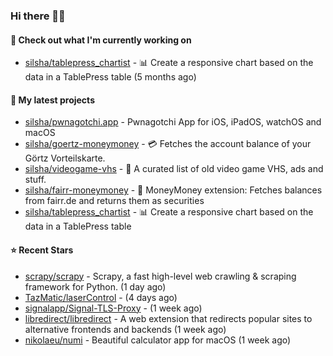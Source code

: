 ### Hi there 🦊👋

#### 👷 Check out what I'm currently working on

- [silsha/tablepress_chartist](https://github.com/silsha/tablepress_chartist) - 📊 Create a responsive chart based on the data in a TablePress table (5 months ago)

#### 🌱 My latest projects

- [silsha/pwnagotchi.app](https://github.com/silsha/pwnagotchi.app) - Pwnagotchi App for iOS, iPadOS, watchOS and macOS
- [silsha/goertz-moneymoney](https://github.com/silsha/goertz-moneymoney) - 💳 Fetches the account balance of your Görtz Vorteilskarte.
- [silsha/videogame-vhs](https://github.com/silsha/videogame-vhs) - 👾 A curated list of old video game VHS, ads and stuff.
- [silsha/fairr-moneymoney](https://github.com/silsha/fairr-moneymoney) - 💸 MoneyMoney extension: Fetches balances from fairr.de and returns them as securities
- [silsha/tablepress_chartist](https://github.com/silsha/tablepress_chartist) - 📊 Create a responsive chart based on the data in a TablePress table

#### ⭐ Recent Stars

- [scrapy/scrapy](https://github.com/scrapy/scrapy) - Scrapy, a fast high-level web crawling &amp; scraping framework for Python. (1 day ago)
- [TazMatic/laserControl](https://github.com/TazMatic/laserControl) -  (4 days ago)
- [signalapp/Signal-TLS-Proxy](https://github.com/signalapp/Signal-TLS-Proxy) -  (1 week ago)
- [libredirect/libredirect](https://github.com/libredirect/libredirect) - A web extension that redirects popular sites to alternative frontends and backends (1 week ago)
- [nikolaeu/numi](https://github.com/nikolaeu/numi) - Beautiful calculator app for macOS (1 week ago)
